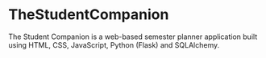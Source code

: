 # TheStudentCompanion
The Student Companion is a web-based semester planner application built using HTML, CSS, JavaScript, Python (Flask) and SQLAlchemy.
